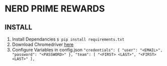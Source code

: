 # NERD PRIME REWARDS

## INSTALL
1. Install Dependancies 
`$ pip install requirements.txt`
2. Download Chromedriver [here](https://chromedriver.chromium.org/downloads)
3. Configure Variables in config.json
`"credentials": {
    "user": "<EMAIL>",
    "password": "<PASSWORD>"
  },
  "team": [
    "<FIRST> <LAST>",
    "<FIRST> <LAST>"
  ],`
